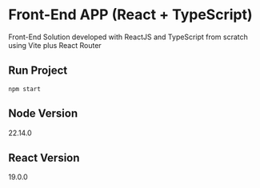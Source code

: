 # Front-End APP (React + TypeScript)
Front-End Solution developed with ReactJS and TypeScript from scratch using Vite plus React Router

## Run Project
```
npm start
```

## Node Version
22.14.0

## React Version
19.0.0
